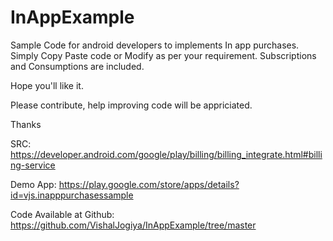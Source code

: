 # InAppExample
Sample Code for android developers to implements In app purchases. Simply Copy Paste code or Modify as per your requirement.
Subscriptions and Consumptions are included.

Hope you'll like it.

Please contribute, help improving code will be appriciated.

Thanks

SRC: https://developer.android.com/google/play/billing/billing_integrate.html#billing-service

Demo App: https://play.google.com/store/apps/details?id=vjs.inapppurchasessample

Code Available at Github: https://github.com/VishalJogiya/InAppExample/tree/master
